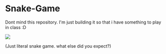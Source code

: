 # Snake-Game
Dont mind this repository. I'm just building it so that i have something to play in class :D

<img src="Image/Screenshot 2022-12-14 020500">

(Just literal snake game. what else did you expect?)
